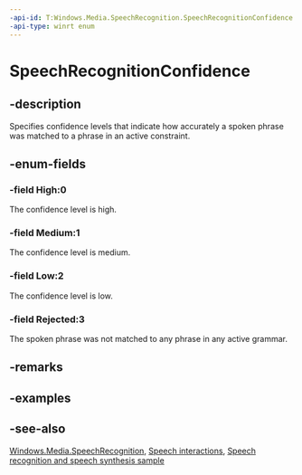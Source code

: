```yaml
---
-api-id: T:Windows.Media.SpeechRecognition.SpeechRecognitionConfidence
-api-type: winrt enum
---
```


<!-- Enumeration syntax
public enum Windows.Media.SpeechRecognition.SpeechRecognitionConfidence : int
-->

# SpeechRecognitionConfidence

## -description
Specifies confidence levels that indicate how accurately a spoken phrase was matched to a phrase in an active constraint.

## -enum-fields
### -field High:0
The confidence level is high.

### -field Medium:1
The confidence level is medium.

### -field Low:2
The confidence level is low.

### -field Rejected:3
The spoken phrase was not matched to any phrase in any active grammar.


## -remarks

## -examples

## -see-also
[Windows.Media.SpeechRecognition](windows_media_speechrecognition.md), [Speech interactions](https://docs.microsoft.com/windows/uwp/input-and-devices/speech-interactions), [Speech recognition and speech synthesis sample](https://github.com/Microsoft/Windows-universal-samples/tree/master/Samples/SpeechRecognitionAndSynthesis)
